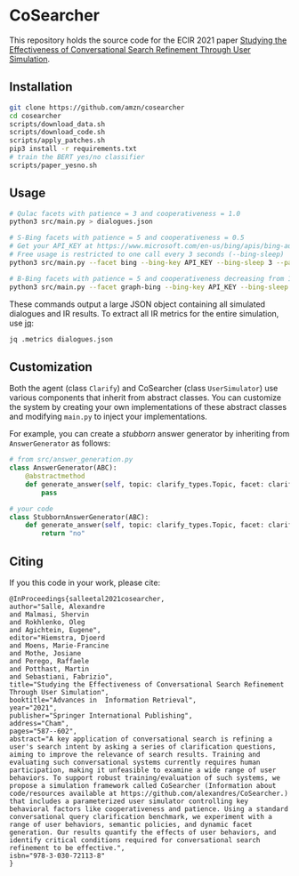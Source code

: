 # CoSearcher

This repository holds the source code for the ECIR 2021 paper [Studying the Effectiveness of Conversational Search Refinement Through User Simulation](https://link.springer.com/chapter/10.1007%2F978-3-030-72113-8_39).

## Installation

```sh
git clone https://github.com/amzn/cosearcher
cd cosearcher
scripts/download_data.sh
scripts/download_code.sh
scripts/apply_patches.sh
pip3 install -r requirements.txt
# train the BERT yes/no classifier
scripts/paper_yesno.sh
```

## Usage

```sh
# Qulac facets with patience = 3 and cooperativeness = 1.0
python3 src/main.py > dialogues.json

# S-Bing facets with patience = 5 and cooperativeness = 0.5
# Get your API_KEY at https://www.microsoft.com/en-us/bing/apis/bing-autosuggest-api.
# Free usage is restricted to one call every 3 seconds (--bing-sleep)
python3 src/main.py --facet bing --bing-key API_KEY --bing-sleep 3 --patience 5 --cooperativeness 0.5 > dialogues.json

# B-Bing facets with patience = 5 and cooperativeness decreasing from 1
python3 src/main.py --facet graph-bing --bing-key API_KEY --bing-sleep 3 --patience 5 --cooperativeness 0.5 --cooperativeness-fn dec > dialogues.json
```

These commands output a large JSON object containing all simulated dialogues and IR results. To extract all IR metrics for the entire simulation, use [jq](https://github.com/stedolan/jq):

```sh
jq .metrics dialogues.json
```

## Customization

Both the agent (class `Clarify`) and CoSearcher (class `UserSimulator`) use various components that inherit from abstract classes. You can customize the system by creating your own implementations of these abstract classes and modifying `main.py` to inject your implementations.

For example, you can create a *stubborn* answer generator by inheriting from `AnswerGenerator` as follows:
```python
# from src/answer_generation.py
class AnswerGenerator(ABC):
    @abstractmethod
    def generate_answer(self, topic: clarify_types.Topic, facet: clarify_types.Facet, cooperativeness: float, similarity: float) -> str:
        pass

# your code
class StubbornAnswerGenerator(ABC):
    def generate_answer(self, topic: clarify_types.Topic, facet: clarify_types.Facet, cooperativeness: float, similarity: float) -> str:
        return "no"
```

## Citing

If you this code in your work, please cite:

```
@InProceedings{salleetal2021cosearcher,
author="Salle, Alexandre
and Malmasi, Shervin
and Rokhlenko, Oleg
and Agichtein, Eugene",
editor="Hiemstra, Djoerd
and Moens, Marie-Francine
and Mothe, Josiane
and Perego, Raffaele
and Potthast, Martin
and Sebastiani, Fabrizio",
title="Studying the Effectiveness of Conversational Search Refinement Through User Simulation",
booktitle="Advances in  Information Retrieval",
year="2021",
publisher="Springer International Publishing",
address="Cham",
pages="587--602",
abstract="A key application of conversational search is refining a user's search intent by asking a series of clarification questions, aiming to improve the relevance of search results. Training and evaluating such conversational systems currently requires human participation, making it unfeasible to examine a wide range of user behaviors. To support robust training/evaluation of such systems, we propose a simulation framework called CoSearcher (Information about code/resources available at https://github.com/alexandres/CoSearcher.) that includes a parameterized user simulator controlling key behavioral factors like cooperativeness and patience. Using a standard conversational query clarification benchmark, we experiment with a range of user behaviors, semantic policies, and dynamic facet generation. Our results quantify the effects of user behaviors, and identify critical conditions required for conversational search refinement to be effective.",
isbn="978-3-030-72113-8"
}
```
